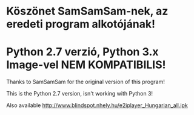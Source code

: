 # Köszönet SamSamSam-nek, az eredeti program alkotójának!
# Python 2.7 verzió, Python 3.x Image-vel NEM KOMPATIBILIS!

Thanks to SamSamSam for the original version of this program!

This is the Python 2.7 version, isn't working with Python 3!

Also available http://www.blindspot.nhely.hu/e2iplayer_Hungarian_all.ipk
